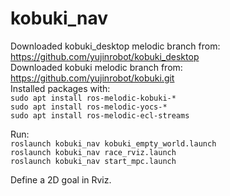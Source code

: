 # kobuki_nav

Downloaded kobuki_desktop melodic branch from: https://github.com/yujinrobot/kobuki_desktop  
Downloaded kobuki melodic branch from: https://github.com/yujinrobot/kobuki.git  
Installed packages with:  
`sudo apt install ros-melodic-kobuki-*`  
`sudo apt install ros-melodic-yocs-*`  
`sudo apt install ros-melodic-ecl-streams`  

Run:  
`roslaunch kobuki_nav kobuki_empty_world.launch`  
`roslaunch kobuki_nav race_rviz.launch`  
`roslaunch kobuki_nav start_mpc.launch`  

Define a 2D goal in Rviz.
